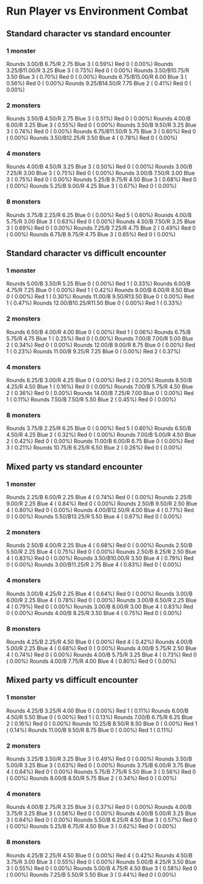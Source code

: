 # Run Player vs Environment Combat

## Standard character vs standard encounter

### 1 monster
Rounds  3.00/B 6.75/R 2.75 Blue 3 ( 0.59%) Red 0 ( 0.00%)
Rounds  3.25/B11.00/R 3.25 Blue 3 ( 0.73%) Red 0 ( 0.00%)
Rounds  3.50/B10.75/R 3.50 Blue 3 ( 0.70%) Red 0 ( 0.00%)
Rounds  6.75/B15.00/R 6.00 Blue 3 ( 0.56%) Red 0 ( 0.00%)
Rounds  9.25/B14.50/R 7.75 Blue 2 ( 0.41%) Red 0 ( 0.00%)

### 2 monsters
Rounds  3.50/B 4.50/R 2.75 Blue 3 ( 0.51%) Red 0 ( 0.00%)
Rounds  4.00/B 6.00/R 3.25 Blue 3 ( 0.55%) Red 0 ( 0.00%)
Rounds  3.50/B 9.50/R 3.25 Blue 3 ( 0.74%) Red 0 ( 0.00%)
Rounds  6.75/B11.50/R 5.75 Blue 3 ( 0.60%) Red 0 ( 0.00%)
Rounds  3.50/B12.25/R 3.50 Blue 4 ( 0.78%) Red 0 ( 0.00%)

### 4 monsters
Rounds  4.00/B 4.50/R 3.25 Blue 3 ( 0.50%) Red 0 ( 0.00%)
Rounds  3.00/B 7.25/R 3.00 Blue 3 ( 0.75%) Red 0 ( 0.00%)
Rounds  3.00/B 7.50/R 3.00 Blue 3 ( 0.75%) Red 0 ( 0.00%)
Rounds  5.25/B 9.75/R 4.50 Blue 3 ( 0.68%) Red 0 ( 0.00%)
Rounds  5.25/B 9.00/R 4.25 Blue 3 ( 0.67%) Red 0 ( 0.00%)

### 8 monsters
Rounds  3.75/B 2.25/R 6.25 Blue 0 ( 0.00%) Red 5 ( 0.60%)
Rounds  4.00/B 5.75/R 3.00 Blue 3 ( 0.63%) Red 0 ( 0.00%)
Rounds  4.50/B 7.50/R 3.25 Blue 3 ( 0.69%) Red 0 ( 0.00%)
Rounds  7.25/B 7.25/R 4.75 Blue 2 ( 0.49%) Red 0 ( 0.00%)
Rounds  6.75/B 9.75/R 4.75 Blue 3 ( 0.65%) Red 0 ( 0.00%)
            

## Standard character vs difficult encounter

### 1 monster
Rounds  5.00/B 3.50/R 5.25 Blue 0 ( 0.00%) Red 1 ( 0.33%)
Rounds  6.00/B 4.75/R 7.25 Blue 0 ( 0.00%) Red 1 ( 0.42%)
Rounds  9.00/B 8.00/R 8.50 Blue 0 ( 0.00%) Red 1 ( 0.30%)
Rounds 11.00/B 9.50/R13.50 Blue 0 ( 0.00%) Red 1 ( 0.47%)
Rounds 12.00/B10.25/R11.50 Blue 0 ( 0.00%) Red 1 ( 0.33%)

### 2 monsters
Rounds  6.50/B 4.00/R 4.00 Blue 0 ( 0.00%) Red 1 ( 0.06%)
Rounds  6.75/B 5.75/R 4.75 Blue 1 ( 0.25%) Red 0 ( 0.00%)
Rounds  7.00/B 7.00/R 5.00 Blue 2 ( 0.34%) Red 0 ( 0.00%)
Rounds 12.00/B 9.00/R 8.75 Blue 0 ( 0.00%) Red 1 ( 0.23%)
Rounds 11.00/B 9.25/R 7.25 Blue 0 ( 0.00%) Red 2 ( 0.37%)

### 4 monsters
Rounds  6.25/B 3.00/R 4.25 Blue 0 ( 0.00%) Red 2 ( 0.20%)
Rounds  8.50/B 4.25/R 4.50 Blue 1 ( 0.16%) Red 0 ( 0.00%)
Rounds  7.00/B 5.75/R 4.50 Blue 2 ( 0.36%) Red 0 ( 0.00%)
Rounds 14.00/B 7.25/R 7.00 Blue 0 ( 0.00%) Red 1 ( 0.11%)
Rounds  7.50/B 7.50/R 5.50 Blue 2 ( 0.45%) Red 0 ( 0.00%)

### 8 monsters
Rounds  3.75/B 2.25/R 6.25 Blue 0 ( 0.00%) Red 5 ( 0.60%)
Rounds  6.50/B 4.50/R 4.25 Blue 2 ( 0.32%) Red 0 ( 0.00%)
Rounds  7.00/B 5.00/R 4.50 Blue 2 ( 0.42%) Red 0 ( 0.00%)
Rounds 11.00/B 6.00/R 6.75 Blue 0 ( 0.00%) Red 3 ( 0.21%)
Rounds 10.75/B 6.25/R 6.50 Blue 2 ( 0.26%) Red 0 ( 0.00%)
            

## Mixed party vs standard encounter

### 1 monster
Rounds  2.25/B 6.00/R 2.25 Blue 4 ( 0.74%) Red 0 ( 0.00%)
Rounds  2.25/B 9.00/R 2.25 Blue 4 ( 0.84%) Red 0 ( 0.00%)
Rounds  2.50/B 9.50/R 2.50 Blue 4 ( 0.80%) Red 0 ( 0.00%)
Rounds  4.00/B12.50/R 4.00 Blue 4 ( 0.77%) Red 0 ( 0.00%)
Rounds  5.50/B13.25/R 5.50 Blue 4 ( 0.67%) Red 0 ( 0.00%)

### 2 monsters
Rounds  2.50/B 4.00/R 2.25 Blue 4 ( 0.68%) Red 0 ( 0.00%)
Rounds  2.50/B 5.50/R 2.25 Blue 4 ( 0.75%) Red 0 ( 0.00%)
Rounds  2.50/B 8.25/R 2.50 Blue 4 ( 0.83%) Red 0 ( 0.00%)
Rounds  3.50/B10.00/R 3.50 Blue 4 ( 0.79%) Red 0 ( 0.00%)
Rounds  3.00/B11.25/R 2.75 Blue 4 ( 0.83%) Red 0 ( 0.00%)

### 4 monsters
Rounds  3.00/B 4.25/R 2.25 Blue 4 ( 0.64%) Red 0 ( 0.00%)
Rounds  3.00/B 6.00/R 2.25 Blue 4 ( 0.78%) Red 0 ( 0.00%)
Rounds  3.00/B 6.50/R 2.25 Blue 4 ( 0.79%) Red 0 ( 0.00%)
Rounds  3.00/B 8.00/R 3.00 Blue 4 ( 0.83%) Red 0 ( 0.00%)
Rounds  4.00/B 8.25/R 3.50 Blue 4 ( 0.75%) Red 0 ( 0.00%)

### 8 monsters
Rounds  4.25/B 2.25/R 4.50 Blue 0 ( 0.00%) Red 4 ( 0.42%)
Rounds  4.00/B 5.00/R 2.25 Blue 4 ( 0.68%) Red 0 ( 0.00%)
Rounds  4.00/B 5.75/R 2.50 Blue 4 ( 0.74%) Red 0 ( 0.00%)
Rounds  4.00/B 5.75/R 3.25 Blue 4 ( 0.73%) Red 0 ( 0.00%)
Rounds  4.00/B 7.75/R 4.00 Blue 4 ( 0.80%) Red 0 ( 0.00%)
            

## Mixed party vs difficult encounter

### 1 monster
Rounds  4.25/B 3.25/R 4.00 Blue 0 ( 0.00%) Red 1 ( 0.11%)
Rounds  6.00/B 4.50/R 5.50 Blue 0 ( 0.00%) Red 1 ( 0.13%)
Rounds  7.00/B 6.75/R 6.25 Blue 2 ( 0.16%) Red 0 ( 0.00%)
Rounds 10.25/B 8.50/R 8.50 Blue 0 ( 0.00%) Red 1 ( 0.14%)
Rounds 11.00/B 9.50/R 8.75 Blue 0 ( 0.00%) Red 1 ( 0.11%)

### 2 monsters
Rounds  3.25/B 3.50/R 3.25 Blue 3 ( 0.49%) Red 0 ( 0.00%)
Rounds  3.50/B 5.00/R 3.25 Blue 3 ( 0.63%) Red 0 ( 0.00%)
Rounds  3.75/B 6.00/R 3.75 Blue 4 ( 0.64%) Red 0 ( 0.00%)
Rounds  5.75/B 7.75/R 5.50 Blue 3 ( 0.56%) Red 0 ( 0.00%)
Rounds  8.00/B 8.50/R 5.75 Blue 2 ( 0.34%) Red 0 ( 0.00%)

### 4 monsters
Rounds  4.00/B 2.75/R 3.25 Blue 3 ( 0.37%) Red 0 ( 0.00%)
Rounds  4.00/B 3.75/R 3.25 Blue 3 ( 0.56%) Red 0 ( 0.00%)
Rounds  4.00/B 5.00/R 3.25 Blue 3 ( 0.64%) Red 0 ( 0.00%)
Rounds  5.50/B 6.25/R 4.50 Blue 3 ( 0.57%) Red 0 ( 0.00%)
Rounds  5.25/B 6.75/R 4.50 Blue 3 ( 0.62%) Red 0 ( 0.00%)

### 8 monsters
Rounds  4.25/B 2.25/R 4.50 Blue 0 ( 0.00%) Red 4 ( 0.42%)
Rounds  4.50/B 3.75/R 3.00 Blue 3 ( 0.55%) Red 0 ( 0.00%)
Rounds  5.00/B 4.25/R 3.50 Blue 3 ( 0.55%) Red 0 ( 0.00%)
Rounds  5.00/B 4.75/R 4.50 Blue 3 ( 0.58%) Red 0 ( 0.00%)
Rounds  7.25/B 5.50/R 5.50 Blue 3 ( 0.44%) Red 0 ( 0.00%)
